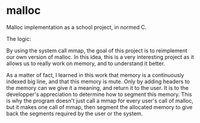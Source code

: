 # malloc
Malloc implementation as a school project, in normed C.

The logic:

By using the system call mmap, the goal of this project is to reimplement our own version of malloc.
In this idea, this is a very interesting project as it allows us to really work on memory, and to understand it better.

As a matter of fact, I learned in this work that memory is a continuously indexed big line, and that this memory is mute. Only by adding headers to the memory can we give it a meaning, and return it to the user. It is to the developper's appreciation to determine how to segment this memory. This is why the program doesn't just call a mmap for every user's call of malloc, but it makes one call of mmap, then segment the allocated memory to give back the segments required by the user or the system.

